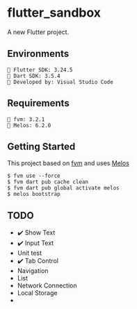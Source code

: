 # flutter_sandbox

A new Flutter project.

## Environments

```
🧰 Flutter SDK: 3.24.5
🧰 Dart SDK: 3.5.4
📝 Developed by: Visual Studio Code
```

## Requirements

```
🧰 fvm: 3.2.1
🧰 Melos: 6.2.0
```

## Getting Started

This project based on [fvm](https://fvm.app/) and uses [Melos](https://melos.invertase.dev/~melos-latest)

```
$ fvm use --force
$ fvm dart pub cache clean
$ fvm dart pub global activate melos
$ melos bootstrap
```

## TODO

- ✔️ Show Text
- ✔️ Input Text
- Unit test
- ✔️ Tab Control
- Navigation
- List
- Network Connection
- Local Storage
- 
